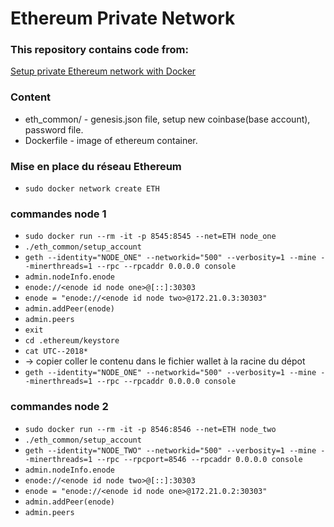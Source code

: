 # Ethereum Private Network

### This repository contains code from:

[Setup private Ethereum network with Docker](https://gist.github.com/fishbullet/04fcc4f7af90ee9fa6f9de0b0aa325ab)

### Content

* eth_common/ - genesis.json file, setup new coinbase(base account), password file.
* Dockerfile - image of ethereum container.

### Mise en place du réseau Ethereum

- `sudo docker network create ETH`

### commandes node 1

- `sudo docker run --rm -it -p 8545:8545 --net=ETH node_one`
- `./eth_common/setup_account`
- `geth --identity="NODE_ONE" --networkid="500" --verbosity=1 --mine --minerthreads=1 --rpc --rpcaddr 0.0.0.0 console`
- `admin.nodeInfo.enode`
- `enode://<enode id node one>@[::]:30303`
- `enode = "enode://<enode id node two>@172.21.0.3:30303"`
- `admin.addPeer(enode)`
- `admin.peers`
- `exit`
- `cd .ethereum/keystore`
- `cat UTC--2018*`
- -> copier coller le contenu dans le fichier wallet à la racine du dépot
- `geth --identity="NODE_ONE" --networkid="500" --verbosity=1 --mine --minerthreads=1 --rpc --rpcaddr 0.0.0.0 console`

### commandes node 2

- `sudo docker run --rm -it -p 8546:8546 --net=ETH node_two`
- `./eth_common/setup_account`
- `geth --identity="NODE_TWO" --networkid="500" --verbosity=1 --mine --minerthreads=1 --rpc --rpcport=8546 --rpcaddr 0.0.0.0 console`
- `admin.nodeInfo.enode`
- `enode://<enode id node two>@[::]:30303`
- `enode = "enode://<enode id node one>@172.21.0.2:30303"`
- `admin.addPeer(enode)`
- `admin.peers`


